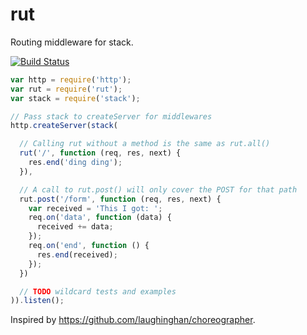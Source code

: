 rut
===

Routing middleware for stack.

[![Build Status](https://travis-ci.org/gsf/rut.png)](https://travis-ci.org/gsf/rut)

```js
var http = require('http');
var rut = require('rut');
var stack = require('stack');

// Pass stack to createServer for middlewares
http.createServer(stack(

  // Calling rut without a method is the same as rut.all()
  rut('/', function (req, res, next) {
    res.end('ding ding');
  }),

  // A call to rut.post() will only cover the POST for that path
  rut.post('/form', function (req, res, next) {
    var received = 'This I got: ';
    req.on('data', function (data) {
      received += data;
    });
    req.on('end', function () {
      res.end(received);
    });
  })

  // TODO wildcard tests and examples
)).listen();
```

Inspired by https://github.com/laughinghan/choreographer.
